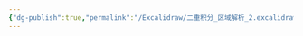```yaml
---
{"dg-publish":true,"permalink":"/Excalidraw/二重积分_区域解析_2.excalidraw/","tags":["excalidraw"]}
---
```

<style> .container {font-family: sans-serif; text-align: center;} .button-wrapper button {z-index: 1;height: 40px; width: 100px; margin: 10px;padding: 5px;} .excalidraw .App-menu_top .buttonList { display: flex;} .excalidraw-wrapper { height: 800px; margin: 50px; position: relative;} :root[dir="ltr"] .excalidraw .layer-ui__wrapper .zen-mode-transition.App-menu_bottom--transition-left {transform: none;} </style><script src="https://cdn.jsdelivr.net/npm/react@17/umd/react.production.min.js"></script><script src="https://cdn.jsdelivr.net/npm/react-dom@17/umd/react-dom.production.min.js"></script><script type="text/javascript" src="https://cdn.jsdelivr.net/npm/@excalidraw/excalidraw@0/dist/excalidraw.production.min.js"></script><div id="二重积分_区域解析_2excalidraw.md"></div><script>(function(){const InitialData={"type":"excalidraw","version":2,"source":"https://github.com/zsviczian/obsidian-excalidraw-plugin/releases/tag/2.6.7","elements":[{"id":"S-ZbLaBOi8kTH4ZBOuVZT","type":"arrow","x":-357.20001220703125,"y":-43.93750762939453,"width":622.4000854492188,"height":0,"angle":0,"strokeColor":"#1e1e1e","backgroundColor":"transparent","fillStyle":"solid","strokeWidth":1,"strokeStyle":"solid","roughness":0,"opacity":100,"groupIds":[],"frameId":null,"index":"a0","roundness":{"type":2},"seed":2133708288,"version":47,"versionNonce":15716864,"isDeleted":false,"boundElements":[],"updated":1740018970088,"link":null,"locked":false,"points":[[0,0],[622.4000854492188,0]],"lastCommittedPoint":null,"startBinding":null,"endBinding":null,"startArrowhead":null,"endArrowhead":"arrow","elbowed":false},{"id":"Fco5t75DgBeUgaON5nvZa","type":"arrow","x":-129.20001220703125,"y":86.12823538704254,"width":0,"height":403.6657491199527,"angle":0,"strokeColor":"#1e1e1e","backgroundColor":"transparent","fillStyle":"solid","strokeWidth":1,"strokeStyle":"solid","roughness":0,"opacity":100,"groupIds":[],"frameId":null,"index":"a1","roundness":{"type":2},"seed":18386432,"version":52,"versionNonce":1273302528,"isDeleted":false,"boundElements":[],"updated":1740019272294,"link":null,"locked":false,"points":[[0,0],[0,-403.6657491199527]],"lastCommittedPoint":null,"startBinding":null,"endBinding":null,"startArrowhead":null,"endArrowhead":"arrow","elbowed":false},{"id":"R2XGGmveG_FvCl7oJ_Tif","type":"line","x":-345.20001220703125,"y":-163.13751983642578,"width":612.0000610351562,"height":0,"angle":0,"strokeColor":"#1e1e1e","backgroundColor":"transparent","fillStyle":"solid","strokeWidth":1,"strokeStyle":"solid","roughness":0,"opacity":100,"groupIds":[],"frameId":null,"index":"a2","roundness":{"type":2},"seed":2084868608,"version":93,"versionNonce":1959612928,"isDeleted":false,"boundElements":[],"updated":1740018972069,"link":null,"locked":false,"points":[[0,0],[612.0000610351562,0]],"lastCommittedPoint":null,"startBinding":null,"endBinding":null,"startArrowhead":null,"endArrowhead":null},{"id":"SN19uWef","type":"text","x":-147.5999755859375,"y":-159.13751983642578,"width":8.539993286132812,"height":25,"angle":0,"strokeColor":"#1e1e1e","backgroundColor":"transparent","fillStyle":"solid","strokeWidth":1,"strokeStyle":"solid","roughness":0,"opacity":100,"groupIds":[],"frameId":null,"index":"a3","roundness":null,"seed":1197280768,"version":79,"versionNonce":1735183872,"isDeleted":false,"boundElements":[],"updated":1740018956508,"link":null,"locked":false,"text":"1","rawText":"1","fontSize":20,"fontFamily":5,"textAlign":"left","verticalAlign":"top","containerId":null,"originalText":"1","autoResize":true,"lineHeight":1.25},{"id":"1RXb9sDZ","type":"text","x":-146.79998779296875,"y":-41.53748321533203,"width":13.279998779296875,"height":25,"angle":0,"strokeColor":"#1e1e1e","backgroundColor":"transparent","fillStyle":"solid","strokeWidth":1,"strokeStyle":"solid","roughness":0,"opacity":100,"groupIds":[],"frameId":null,"index":"a4","roundness":null,"seed":1863160320,"version":4,"versionNonce":1784599040,"isDeleted":false,"boundElements":[],"updated":1740018949636,"link":null,"locked":false,"text":"0","rawText":"0","fontSize":20,"fontFamily":5,"textAlign":"left","verticalAlign":"top","containerId":null,"originalText":"0","autoResize":true,"lineHeight":1.25},{"id":"IAlVe4666rOXYNE5F0SXq","type":"line","x":9.199996948242159,"y":-301.5375289916992,"width":256.8000030517578,"height":256.8000030517578,"angle":0,"strokeColor":"#1e1e1e","backgroundColor":"transparent","fillStyle":"solid","strokeWidth":1,"strokeStyle":"solid","roughness":0,"opacity":100,"groupIds":[],"frameId":null,"index":"a5","roundness":{"type":2},"seed":286346752,"version":95,"versionNonce":1166643712,"isDeleted":false,"boundElements":[],"updated":1740018968155,"link":null,"locked":false,"points":[[0,0],[-256.8000030517578,256.8000030517578]],"lastCommittedPoint":null,"startBinding":null,"endBinding":null,"startArrowhead":null,"endArrowhead":null},{"id":"2MNHL9tQxBvrRbr1erkIN","type":"line","x":-128.39996337890625,"y":-43.13751983642578,"width":246.39996337890625,"height":246.39996337890625,"angle":0,"strokeColor":"#1e1e1e","backgroundColor":"transparent","fillStyle":"solid","strokeWidth":1,"strokeStyle":"solid","roughness":0,"opacity":100,"groupIds":[],"frameId":null,"index":"a6","roundness":{"type":2},"seed":211750400,"version":69,"versionNonce":1925992960,"isDeleted":false,"boundElements":[],"updated":1740018980969,"link":null,"locked":false,"points":[[0,0],[246.39996337890625,-246.39996337890625]],"lastCommittedPoint":null,"startBinding":null,"endBinding":null,"startArrowhead":null,"endArrowhead":null},{"id":"23pbn1iD","type":"text","x":-18,"y":-347.9375228881836,"width":84.95997619628906,"height":25,"angle":0,"strokeColor":"#1e1e1e","backgroundColor":"transparent","fillStyle":"solid","strokeWidth":1,"strokeStyle":"solid","roughness":0,"opacity":100,"groupIds":[],"frameId":null,"index":"a7","roundness":null,"seed":1542458880,"version":12,"versionNonce":1999049216,"isDeleted":false,"boundElements":[],"updated":1740018990586,"link":null,"locked":false,"text":"y = x + 1","rawText":"y = x + 1","fontSize":20,"fontFamily":5,"textAlign":"left","verticalAlign":"top","containerId":null,"originalText":"y = x + 1","autoResize":true,"lineHeight":1.25},{"id":"cTtXPShN","type":"text","x":127.5999755859375,"y":-324.7374954223633,"width":49.59999084472656,"height":25,"angle":0,"strokeColor":"#1e1e1e","backgroundColor":"transparent","fillStyle":"solid","strokeWidth":1,"strokeStyle":"solid","roughness":0,"opacity":100,"groupIds":[],"frameId":null,"index":"a8","roundness":null,"seed":1736003072,"version":17,"versionNonce":587485696,"isDeleted":false,"boundElements":[],"updated":1740018995950,"link":null,"locked":false,"text":"y = x","rawText":"y = x","fontSize":20,"fontFamily":5,"textAlign":"left","verticalAlign":"top","containerId":null,"originalText":"y = x","autoResize":true,"lineHeight":1.25},{"id":"4W6r02OW","type":"text","x":-256.39694508040463,"y":-38.88707368994608,"width":16.15997314453125,"height":25,"angle":0,"strokeColor":"#1e1e1e","backgroundColor":"transparent","fillStyle":"solid","strokeWidth":1,"strokeStyle":"solid","roughness":0,"opacity":100,"groupIds":[],"frameId":null,"index":"a9","roundness":null,"seed":1343263232,"version":5,"versionNonce":742559232,"isDeleted":false,"boundElements":null,"updated":1740019278737,"link":null,"locked":false,"text":"-1","rawText":"-1","fontSize":20,"fontFamily":5,"textAlign":"left","verticalAlign":"top","containerId":null,"originalText":"-1","autoResize":true,"lineHeight":1.25},{"id":"RO7zUS3P80PzPv13GTbb_","type":"line","x":-7.612307735385554,"y":-313.4223771794449,"width":1.687538997430238e-14,"height":268.72063131878474,"angle":0,"strokeColor":"#e03131","backgroundColor":"transparent","fillStyle":"solid","strokeWidth":1,"strokeStyle":"dashed","roughness":0,"opacity":100,"groupIds":[],"frameId":null,"index":"aA","roundness":{"type":2},"seed":1976095232,"version":75,"versionNonce":367791616,"isDeleted":false,"boundElements":null,"updated":1740019298664,"link":null,"locked":false,"points":[[0,0],[-1.687538997430238e-14,268.72063131878474]],"lastCommittedPoint":null,"startBinding":null,"endBinding":null,"startArrowhead":null,"endArrowhead":null},{"id":"2dvkkAMN","type":"text","x":-10.519627977035555,"y":-38.887073689946135,"width":8.539993286132812,"height":25,"angle":0,"strokeColor":"#e03131","backgroundColor":"transparent","fillStyle":"solid","strokeWidth":1,"strokeStyle":"dashed","roughness":0,"opacity":100,"groupIds":[],"frameId":null,"index":"aB","roundness":null,"seed":685347328,"version":8,"versionNonce":1373983232,"isDeleted":false,"boundElements":null,"updated":1740019303266,"link":null,"locked":false,"text":"1","rawText":"1","fontSize":20,"fontFamily":5,"textAlign":"left","verticalAlign":"top","containerId":null,"originalText":"1","autoResize":true,"lineHeight":1.25}],"appState":{"theme":"dark","viewBackgroundColor":"#ffffff","currentItemStrokeColor":"#e03131","currentItemBackgroundColor":"transparent","currentItemFillStyle":"solid","currentItemStrokeWidth":1,"currentItemStrokeStyle":"dashed","currentItemRoughness":0,"currentItemOpacity":100,"currentItemFontFamily":5,"currentItemFontSize":20,"currentItemTextAlign":"left","currentItemStartArrowhead":null,"currentItemEndArrowhead":"arrow","currentItemArrowType":"round","scrollX":380.06243369250166,"scrollY":358.7586022244757,"zoom":{"value":1.926164},"currentItemRoundness":"round","gridSize":null,"gridStep":5,"gridModeEnabled":false,"gridColor":{"Bold":"rgba(217, 217, 217, 0.5)","Regular":"rgba(230, 230, 230, 0.5)"},"currentStrokeOptions":null,"frameRendering":{"enabled":true,"clip":true,"name":true,"outline":true},"objectsSnapModeEnabled":false,"activeTool":{"type":"selection","customType":null,"locked":false,"lastActiveTool":null}},"files":{}};InitialData.scrollToContent=true;App=()=>{const e=React.useRef(null),t=React.useRef(null),[n,i]=React.useState({width:void 0,height:void 0});return React.useEffect(()=>{i({width:t.current.getBoundingClientRect().width,height:t.current.getBoundingClientRect().height});const e=()=>{i({width:t.current.getBoundingClientRect().width,height:t.current.getBoundingClientRect().height})};return window.addEventListener("resize",e),()=>window.removeEventListener("resize",e)},[t]),React.createElement(React.Fragment,null,React.createElement("div",{className:"excalidraw-wrapper",ref:t},React.createElement(ExcalidrawLib.Excalidraw,{ref:e,width:n.width,height:n.height,initialData:InitialData,viewModeEnabled:!0,zenModeEnabled:!0,gridModeEnabled:!1})))},excalidrawWrapper=document.getElementById("二重积分_区域解析_2excalidraw.md");ReactDOM.render(React.createElement(App),excalidrawWrapper);})();</script>